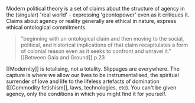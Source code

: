 Modern political theory is a set of claims about the structure of agency in the (singular) 'real world' - expressing 'geontopower' even as it critiques it. Claims about agency or reality generally are ethical in nature, express ethical ontological commitments. 

>"beginning with an ontological claim and then moving to the social, political, and historical implications of that claim recapitulates a form of colonial reason even as it seeks to confront and unravel it." [[Between Gaia and Ground]] p.23

[[Modernity]] is totalising, not a totality. Slippages are everywhere. The capture is where we allow our lives to be instrumentalised, the spiritual surrender of love and life to the lifeless artefacts of domination ([[Commodity fetishism]], laws, technologies, etc). You can't be given agency, only the conditions in which you might find it for yourself.

